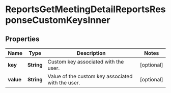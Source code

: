 

# ReportsGetMeetingDetailReportsResponseCustomKeysInner


## Properties

| Name | Type | Description | Notes |
|------------ | ------------- | ------------- | -------------|
|**key** | **String** | Custom key associated with the user. |  [optional] |
|**value** | **String** | Value of the custom key associated with the user. |  [optional] |



